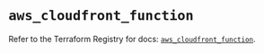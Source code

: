 # `aws_cloudfront_function`

Refer to the Terraform Registry for docs: [`aws_cloudfront_function`](https://registry.terraform.io/providers/hashicorp/aws/5.81.0/docs/resources/cloudfront_function).
